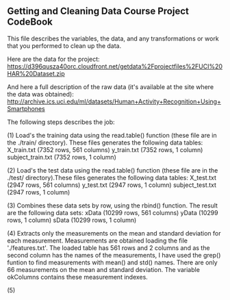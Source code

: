 ## Getting and Cleaning Data Course Project CodeBook

This file describes the variables, the data, and any transformations or work that you performed to clean up the data.  

Here are the data for the project: 
https://d396qusza40orc.cloudfront.net/getdata%2Fprojectfiles%2FUCI%20HAR%20Dataset.zip 

And here a full description of the raw data (it's available at the site where the data was obtained): 
http://archive.ics.uci.edu/ml/datasets/Human+Activity+Recognition+Using+Smartphones 


The following steps describes the job:

(1) Load's the training data using the read.table() function (these file are in the ./train/ directory). These files generates the following data tables:
    X_train.txt (7352 rows, 561 columns)
    y_train.txt (7352 rows, 1 column)
    subject_train.txt (7352 rows, 1 column)
    
(2) Load's the test data using the read.table() function (these file are in the ./test/ directory).These files generates the following data tables:
    X_test.txt (2947 rows, 561 columns)
    y_test.txt (2947 rows, 1 column)
    subject_test.txt (2947 rows, 1 column)
    
(3) Combines these data sets by row, using the rbind() function. The result are the following data sets:
   xData (10299 rows, 561 columns)
   yData (10299 rows, 1 column)
   sData (10299 rows, 1 column)
   
(4) Extracts only the measurements on the mean and standard deviation for each measurement. Measurements are obtained loading the file './features.txt'. The loaded table has 561 rows and 2 columns and as the second column has the names of the measurements, I have used the grep() funtion to find measurements with mean() and std() names. There are only 66 measurements on the mean and standard deviation. The variable okColumns contains these measurement indexes.

(5) 
